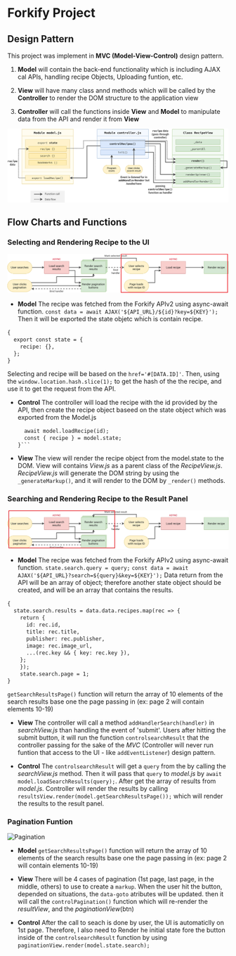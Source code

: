 # Forkify Project

## Design Pattern

This project was implement in **MVC (Model-View-Control)** design pattern.

1. **Model** will contain the back-end functionality which is including AJAX cal APIs, handling recipe Objects, Uploading funtion, etc.

2. **View** will have many class annd methods which will be called by the **Controller** to render the DOM structure to the application view

3. **Controller** will call the functions inside **View** and **Model** to manipulate data from the API and render it from **View**

![Architecture](https://github.com/AnhLamTruong/Forkify-Application/blob/master/flow-chart/forkify-architecture-recipe-loading.png)

## Flow Charts and Functions

### Selecting and Rendering Recipe to the UI

![Render_And_Select](https://github.com/AnhLamTruong/Forkify-Application/blob/master/flow-chart/forkify-flowchart-part-1-render.png)

- **Model** The recipe was fetched from the Forkify APIv2 using async-await function.
  `const data = await AJAX('${API_URL}/${id}?key=${KEY}');`
  Then it will be exported the state objetc which is contain recipe.

```
{
  export const state = {
    recipe: {},
  };
}
```

Selecting and recipe will be based on the `href='#[DATA.ID]'`. Then, using the `window.location.hash.slice(1);` to get the hash of the the recipe, and use it to get the request from the API.

- **Control** The controller will load the recipe with the id provided by the API, then create the recipe object baseed on the state object which was exported from the Model.js
  ````{
    await model.loadRecipe(id);
    const { recipe } = model.state;
  }```
  ````
- **View** The view will render the recipe object from the model.state to the DOM. View will contains _View.js_ as a parent class of the _RecipeView.js_. _*RecipeView.js*_ will generate the DOM string by using the `_generateMarkup()`, and it will render to the DOM by `_render()` methods.

### Searching and Rendering Recipe to the Result Panel

![Search_and_Result](https://github.com/AnhLamTruong/Forkify-Application/blob/master/flow-chart/forkify-flowchart-part-1-search.jpg)

- **Model** The recipe was fetched from the Forkify APIv2 using async-await function.
  `state.search.query = query;`
  `const data = await AJAX('${API_URL}?search=${query}&key=${KEY}');`
  Data return from the API will be an array of object; therefore another state object should be created, and will be an array that contains the results.

```
{
  state.search.results = data.data.recipes.map(rec => {
    return {
      id: rec.id,
      title: rec.title,
      publisher: rec.publisher,
      image: rec.image_url,
      ...(rec.key && { key: rec.key }),
    };
    });
    state.search.page = 1;
}
```

`getSearchResultsPage()` function will return the array of 10 elements of the search results base one the page passing in (ex: page 2 will contain elements 10-19)

- **View** The controller will call a method `addHandlerSearch(handler)` in _searchView.js_ than handling the event of 'submit'. Users after hitting the submit button, it will run the function `controlsearchResult` that the controller passing for the sake of the _MVC_ (Controller will never run funtion that access to the UI - like `addEventListener`) design pattern.

- **Control** The `controlsearchResult` will get a `query` from the by calling the _searchView.js_ method. Then it will pass that `query` to _model.js_ by `await model.loadSearchResults(query);`. After get the array of results from _model.js_. Controller will render the results by calling
  `resultsView.render(model.getSearchResultsPage());` which will render the results to the result panel.

### Pagination Funtion

![Pagination](https://github.com/AnhLamTruong/Forkify-Application/blob/master/flow-chart/forkify-flowchart-part-1-pagination.jpg)

- **Model** `getSearchResultsPage()` function will return the array of 10 elements of the search results base one the page passing in (ex: page 2 will contain elements 10-19)

- **View** There will be 4 cases of pagination (1st page, last page, in the middle, others) to use to create a `markup`. When the user hit the button, depended on situations, the `data-goto` atributes will be updated. then it will call the `controlPagination()` function which will re-render the _resultView_, and the _paginationView_(btn)

- **Control** After the call to seach is done by user, the UI is automaticlly on 1st page. Therefore, I also need to Render he initial state fore the button inside of the `controlsearchResult` function by using `paginationView.render(model.state.search);`
